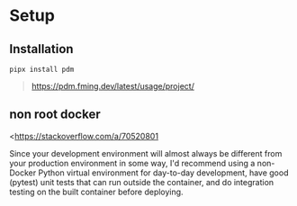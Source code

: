 # Setup

## Installation

`pipx install pdm`

> <https://pdm.fming.dev/latest/usage/project/>


## non root docker

<https://stackoverflow.com/a/70520801

Since your development environment will almost always be different from your production environment in some way, I'd recommend using a non-Docker Python virtual environment for day-to-day development, have good (pytest) unit tests that can run outside the container, and do integration testing on the built container before deploying.